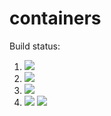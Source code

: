# containers

Build status:

1. [![](https://github.com/henrylong612/containers/workflows/tests-fibonacci/badge.svg)](https://github.com/henrylong612/containers/actions?query=workflow%3Atests-fibonacci)
1. [![](https://github.com/henrylong612/containers/workflows/tests-range/badge.svg)](https://github.com/henrylong612/containers/actions?query=workflow%3Atests-range)
1. [![](https://github.com/henrylong612/containers/workflows/tests-BST/badge.svg)](https://github.com/henrylong612/containers/actions?query=workflow%3Atests-BST)
1. [![](https://github.com/henrylong612/containers/workflows/tests-BinaryTree/badge.svg)](https://github.com/henrylong612/containers/actions?query=workflow%3Atests-BinaryTree)
[![](https://github.com/henrylong612/containers/workflows/tests-Heap/badge.svg)](https://github.com/henrylong612/containers/actions?query=workflow%3Atests-Heap)
